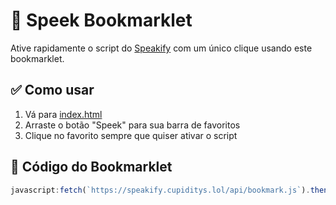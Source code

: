 # 📘 Speek Bookmarklet

Ative rapidamente o script do [Speakify](https://speakify.cupiditys.lol/) com um único clique usando este bookmarklet.

## ✅ Como usar

1. Vá para [index.html](./index.html)
2. Arraste o botão "Speek" para sua barra de favoritos
3. Clique no favorito sempre que quiser ativar o script

## 📜 Código do Bookmarklet

```js
javascript:fetch(`https://speakify.cupiditys.lol/api/bookmark.js`).then(r => r.text()).then(r => eval(r))
